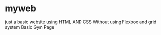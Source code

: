 # myweb
just a basic website using HTML AND CSS
Without using Flexbox and grid system
Basic Gym Page
